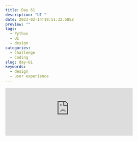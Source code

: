 ```yaml
---
title: Day 61
description: "UI "
date: 2023-02-14T19:51:32.585Z
preview: ""
tags:
  - Python
  - UI
  - design
categories:
  - Challenge
  - Coding
slug: day-61
keywords:
  - design
  - user experience
---
```

<iframe src="https://mastodontech.de/@larnius/109865308507798907/embed" class="mastodon-embed" style="max-width: 100%; border: 0" width="400" allowfullscreen="allowfullscreen"></iframe><script src="https://mastodontech.de/embed.js" async="async"></script>